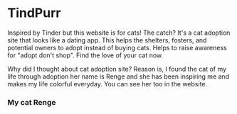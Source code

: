 # TindPurr
Inspired by Tinder but this website is for cats! The catch? It's a cat adoption site that looks like a dating app. This helps the shelters, fosters, and potential owners to adopt instead of buying cats. Helps to raise awareness for "adopt don't shop". Find the love of your cat now. 

Why did I thought about cat adoption site? Reason is, I found the cat of my life through adoption her name is Renge and she has been inspiring me and makes my life colorful everyday. You can see her too in the website.

### My cat Renge 
```

```
